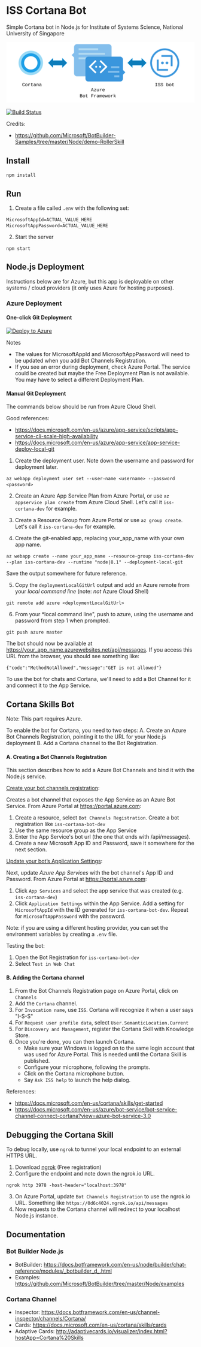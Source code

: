 # ISS Cortana Bot
Simple Cortana bot in Node.js for Institute of Systems Science, National University of Singapore

![bot](assets/bot-connection.svg)

[![Build Status](https://travis-ci.com/lisaong/iss-cortana-bot.svg?branch=master)](https://travis-ci.com/lisaong/iss-cortana-bot)

Credits:
- https://github.com/Microsoft/BotBuilder-Samples/tree/master/Node/demo-RollerSkill

## Install
```
npm install
```

## Run

1. Create a file called `.env` with the following set:
```
MicrosoftAppId=ACTUAL_VALUE_HERE
MicrosoftAppPassword=ACTUAL_VALUE_HERE
```

2. Start the server 
```
npm start
```

## Node.js Deployment

Instructions below are for Azure, but this app is deployable on other systems / cloud providers (it only uses Azure for hosting purposes).

### Azure Deployment

#### One-click Git Deployment
[![Deploy to Azure](https://azuredeploy.net/deploybutton.png)](https://azuredeploy.net/)

Notes
- The values for MicrosoftAppId and MicrosoftAppPassword will need to be updated when you add Bot Channels Registration.
- If you see an error during deployment, check Azure Portal. The service could be created but maybe the Free Deployment Plan is not available. You may have to select a different Deployment Plan.


#### Manual Git Deployment
The commands below should be run from Azure Cloud Shell.

Good references:
- https://docs.microsoft.com/en-us/azure/app-service/scripts/app-service-cli-scale-high-availability
- https://docs.microsoft.com/en-us/azure/app-service/app-service-deploy-local-git

1. Create the deployment user. Note down the username and password for deployment later.
```
az webapp deployment user set --user-name <username> --password <password>
```

2. Create an Azure App Service Plan from Azure Portal, or use `az appservice plan create` from Azure Cloud Shell. Let's call it `iss-cortana-dev` for example.

3. Create a Resource Group from Azure Portal or use `az group create`. Let's call it `iss-cortana-dev` for example.

4. Create the git-enabled app, replacing your_app_name with your own app name.
```
az webapp create --name your_app_name --resource-group iss-cortana-dev --plan iss-cortana-dev --runtime "node|8.1" --deployment-local-git
```

Save the output somewhere for future reference.

5. Copy the `deploymentLocalGitUrl` output and add an Azure remote from your *local command line* (note: *not* Azure Cloud Shell)
```
git remote add azure <deploymentLocalGitUrl>
```

6. From your *local command line", push to azure, using the username and password from step 1 when prompted.
```
git push azure master
```

The bot should now be available at https://your_app_name.azurewebsites.net/api/messages. If you access this URL from the browser, you should see something like:

```
{"code":"MethodNotAllowed","message":"GET is not allowed"}
```

To use the bot for chats and Cortana, we'll need to add a Bot Channel for it and connect it to the App Service.

## Cortana Skills Bot

Note: This part requires Azure. 

To enable the bot for Cortana, you need to two steps:
A. Create an Azure Bot Channels Registration, pointing it to the URL for your Node.js deployment
B. Add a Cortana channel to the Bot Registration.

#### A. Creating a Bot Channels Registration

This section describes how to add a Azure Bot Channels and bind it with the Node.js service.

[Create your bot channels registration](https://docs.microsoft.com/en-us/azure/bot-service/bot-builder-howto-deploy-azure?view=azure-bot-service-3.0#create-your-bot-channels-registration):

Creates a bot channel that exposes the App Service as an Azure Bot Service. From Azure Portal at https://portal.azure.com:
  1. Create a resource, select `Bot Channels Registration`. Create a bot registration like `iss-cortana-bot-dev`
  2. Use the same resource group as the App Service
  3. Enter the App Service's bot url (the one that ends with /api/messages).
  4. Create a new Microsoft App ID and Password, save it somewhere for the next section.

[Update your bot’s Application Settings](https://docs.microsoft.com/en-us/azure/bot-service/bot-builder-howto-deploy-azure?view=azure-bot-service-3.0#create-your-bot-channels-registration):

Next, update *Azure App Services* with the bot channel's App ID and Password. From Azure Portal at https://portal.azure.com:
  1. Click `App Services` and select the app service that was created (e.g. `iss-cortana-dev`)
  2. Click `Application Settings` within the App Service. Add a setting for `MicrosoftAppId` with the ID generated for `iss-cortana-bot-dev`. Repeat for `MicrosoftAppPassword` with the password.

Note: if you are using a different hosting provider, you can set the environment variables by creating a `.env` file.

Testing the bot:
  1. Open the Bot Registration for `iss-cortana-bot-dev`
  2. Select `Test in Web Chat`

#### B. Adding the Cortana channel

1. From the Bot Channels Registration page on Azure Portal, click on `Channels`
2. Add the `Cortana` channel. 
3. For `Invocation name`, use `ISS`. Cortana will recognize it when a user says "I-S-S"
4. For `Request user profile data`, select `User.SemanticLocation.Current`
5. For `Discovery and Management`, register the Cortana Skill with Knowledge Store.
6. Once you're done, you can then launch Cortana.
    - Make sure your Windows is logged on to the same login account that was used for Azure Portal. This is needed until the Cortana Skill is published.
    - Configure your microphone, following the prompts.
    - Click on the Cortana microphone button.
    - Say `Ask ISS help` to launch the help dialog.

References:
- https://docs.microsoft.com/en-us/cortana/skills/get-started
- https://docs.microsoft.com/en-us/azure/bot-service/bot-service-channel-connect-cortana?view=azure-bot-service-3.0

## Debugging the Cortana Skill

To debug locally, use `ngrok` to tunnel your local endpoint to an external HTTPS URL.

1. Download [ngrok](https://ngrok.com/) (Free registration)
2. Configure the endpoint and note down the ngrok.io URL.
```
ngrok http 3978 -host-header="localhost:3978"
```
3. On Azure Portal, update `Bot Channels Registration` to use the ngrok.io URL. Something like `https://0d6c4024.ngrok.io/api/messages`
4. Now requests to the Cortana channel will redirect to your localhost Node.js instance.

## Documentation

### Bot Builder Node.js
- BotBuilder: https://docs.botframework.com/en-us/node/builder/chat-reference/modules/_botbuilder_d_.html
- Examples: https://github.com/Microsoft/BotBuilder/tree/master/Node/examples

### Cortana Channel
- Inspector: https://docs.botframework.com/en-us/channel-inspector/channels/Cortana/
- Cards: https://docs.microsoft.com/en-us/cortana/skills/cards
- Adaptive Cards: http://adaptivecards.io/visualizer/index.html?hostApp=Cortana%20Skills
